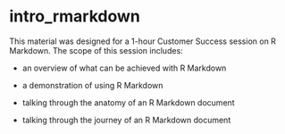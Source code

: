 # intro_rmarkdown

This material was designed for a 1-hour Customer Success session on R Markdown. The scope of this session includes:

-   an overview of what can be achieved with R Markdown

-   a demonstration of using R Markdown

-   talking through the anatomy of an R Markdown document

-   talking through the journey of an R Markdown document
